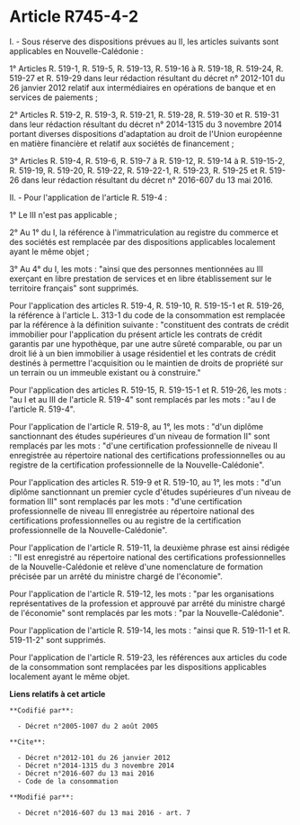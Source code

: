 # Article R745-4-2

I. - Sous réserve des dispositions prévues au II, les articles suivants sont applicables en Nouvelle-Calédonie :

1° Articles R. 519-1, R. 519-5, R. 519-13, R. 519-16 à R. 519-18, R. 519-24, R. 519-27 et R. 519-29 dans leur rédaction
résultant du décret n° 2012-101 du 26 janvier 2012 relatif aux intermédiaires en opérations de banque et en services de
paiements ;

2° Articles R. 519-2, R. 519-3, R. 519-21, R. 519-28, R. 519-30 et R. 519-31 dans leur rédaction résultant du décret n°
2014-1315 du 3 novembre 2014 portant diverses dispositions d'adaptation au droit de l'Union européenne en matière financière
et relatif aux sociétés de financement ;

3° Articles R. 519-4, R. 519-6, R. 519-7 à R. 519-12, R. 519-14 à R. 519-15-2, R. 519-19, R. 519-20, R. 519-22, R. 519-22-1,
R. 519-23, R. 519-25 et R. 519-26 dans leur rédaction résultant du décret n° 2016-607 du 13 mai 2016.

II. - Pour l'application de l'article R. 519-4 :

1° Le III n'est pas applicable ;

2° Au 1° du I, la référence à l'immatriculation au registre du commerce et des sociétés est remplacée par des dispositions
applicables localement ayant le même objet ;

3° Au 4° du I, les mots : "ainsi que des personnes mentionnées au III exerçant en libre prestation de services et en libre
établissement sur le territoire français" sont supprimés.

Pour l'application des articles R. 519-4, R. 519-10, R. 519-15-1 et R. 519-26, la référence à l'article L. 313-1 du code de
la consommation est remplacée par la référence à la définition suivante : "constituent des contrats de crédit immobilier pour
l'application du présent article les contrats de crédit garantis par une hypothèque, par une autre sûreté comparable, ou par
un droit lié à un bien immobilier à usage résidentiel et les contrats de crédit destinés à permettre l'acquisition ou le
maintien de droits de propriété sur un terrain ou un immeuble existant ou à construire."

Pour l'application des articles R. 519-15, R. 519-15-1 et R. 519-26, les mots : "au I et au III de l'article R. 519-4" sont
remplacés par les mots : "au I de l'article R. 519-4".

Pour l'application de l'article R. 519-8, au 1°, les mots : "d'un diplôme sanctionnant des études supérieures d'un niveau de
formation II" sont remplacés par les mots : "d'une certification professionnelle de niveau II enregistrée au répertoire
national des certifications professionnelles ou au registre de la certification professionnelle de la Nouvelle-Calédonie".

Pour l'application des articles R. 519-9 et R. 519-10, au 1°, les mots : "d'un diplôme sanctionnant un premier cycle d'études
supérieures d'un niveau de formation III" sont remplacés par les mots : "d'une certification professionnelle de niveau III
enregistrée au répertoire national des certifications professionnelles ou au registre de la certification professionnelle de
la Nouvelle-Calédonie".

Pour l'application de l'article R. 519-11, la deuxième phrase est ainsi rédigée : "Il est enregistré au répertoire national
des certifications professionnelles de la Nouvelle-Calédonie et relève d'une nomenclature de formation précisée par un arrêté
du ministre chargé de l'économie".

Pour l'application de l'article R. 519-12, les mots : "par les organisations représentatives de la profession et approuvé par
arrêté du ministre chargé de l'économie" sont remplacés par les mots : "par la Nouvelle-Calédonie".

Pour l'application de l'article R. 519-14, les mots : "ainsi que R. 519-11-1 et R. 519-11-2" sont supprimés.

Pour l'application de l'article R. 519-23, les références aux articles du code de la consommation sont remplacées par les
dispositions applicables localement ayant le même objet.

**Liens relatifs à cet article**

	**Codifié par**:

	  - Décret n°2005-1007 du 2 août 2005

	**Cite**:

	  - Décret n°2012-101 du 26 janvier 2012
	  - Décret n°2014-1315 du 3 novembre 2014
	  - Décret n°2016-607 du 13 mai 2016
	  - Code de la consommation

	**Modifié par**:

	  - Décret n°2016-607 du 13 mai 2016 - art. 7
